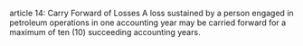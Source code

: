 article 14: Carry Forward of Losses
A loss sustained by a person engaged in petroleum operations in one accounting year may be carried forward for a maximum of ten (10) succeeding accounting years. 
<ul>
</ul>
